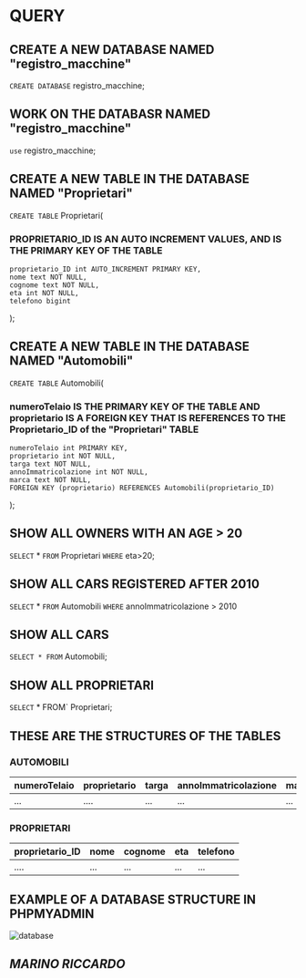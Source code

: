 
# QUERY

## CREATE A NEW DATABASE NAMED "registro_macchine"
`CREATE DATABASE` registro_macchine;

## WORK ON THE DATABASR NAMED  "registro_macchine"
`use` registro_macchine;

## CREATE A NEW TABLE IN THE DATABASE NAMED "Proprietari"
`CREATE TABLE` Proprietari(
    
### PROPRIETARIO_ID IS AN AUTO INCREMENT VALUES, AND IS THE PRIMARY KEY OF THE TABLE
    proprietario_ID int AUTO_INCREMENT PRIMARY KEY,
	nome text NOT NULL,
	cognome text NOT NULL,
	eta int NOT NULL,
	telefono bigint 
);

## CREATE A NEW TABLE IN THE DATABASE NAMED "Automobili"
`CREATE TABLE` Automobili(


### numeroTelaio IS THE PRIMARY KEY OF THE TABLE AND proprietario IS A FOREIGN KEY THAT IS REFERENCES TO THE Proprietario_ID of the "Proprietari" TABLE
	numeroTelaio int PRIMARY KEY,
	proprietario int NOT NULL,
	targa text NOT NULL,
	annoImmatricolazione int NOT NULL,
	marca text NOT NULL,
	FOREIGN KEY (proprietario) REFERENCES Automobili(proprietario_ID)
);


## SHOW ALL OWNERS WITH AN AGE > 20
`SELECT` *
`FROM` Proprietari
`WHERE` eta>20;

## SHOW ALL CARS REGISTERED AFTER 2010
`SELECT` *
`FROM` Automobili
`WHERE` annoImmatricolazione > 2010

## SHOW ALL CARS
`SELECT * FROM` Automobili;

## SHOW ALL PROPRIETARI
`SELECT` * FROM` Proprietari;

## THESE ARE THE STRUCTURES OF THE TABLES 
### AUTOMOBILI
| numeroTelaio | proprietario | targa | annoImmatricolazione | marca |
|--------------|--------------|-------|----------------------|-------|
|     ...      |    ....      | ...   |           ...        |  ...  |
### PROPRIETARI
| proprietario_ID | nome | cognome | eta | telefono |
|-----------------|------|---------|-----|----------|
|       ....      |  ... |   ...   | ... |    ...   |

## EXAMPLE OF A DATABASE STRUCTURE IN PHPMYADMIN
![database](https://www.researchgate.net/publication/330533248/figure/fig2/AS:717720790253568@1548129379937/MySQL-Database-Structure-from-phpMyAdmin-Database-connections-SQL-query-MEDIUMBLOB.ppm)

## ***MARINO RICCARDO***


